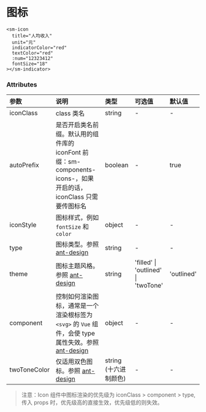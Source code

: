 # 图标

```vue
<sm-icon
  title="人均收入"
  unit="元"
  indicatorColor="red"
  textColor="red"
  :num="12323412"
  fontSize="18"
></sm-indicator>
```

### Attributes

| 参数         | 说明                                                                                                                                              | 类型                  | 可选值                              | 默认值     |
| :----------- | :------------------------------------------------------------------------------------------------------------------------------------------------ | :-------------------- | :---------------------------------- | :--------- |
| iconClass    | class 类名                                                                                                                                        | string                | -                                   | -          |
| autoPrefix   | 是否开启类名前缀。默认用的组件库的 iconFont 前缀：sm-components-icons-，如果开启的话，iconClass 只需要传图标名                                    | boolean               | -                                   | true       |
| iconStyle    | 图标样式，例如 `fontSize` 和 `color`                                                                                                              | object                | -                                   | -          |
| type         | 图标类型。参照 [ant-design](https://vue.ant.design/components/icon-cn/)                                                                           | string                | -                                   | -          |
| theme        | 图标主题风格。参照 [ant-design](https://vue.ant.design/components/icon-cn/)                                                                       | string                | 'filled' \| 'outlined' \| 'twoTone' | 'outlined' |
| component    | 控制如何渲染图标，通常是一个渲染根标签为 `<svg>` 的 `Vue` 组件，会使 type 属性失效。参照 [ant-design](https://vue.ant.design/components/icon-cn/) | object                | -                                   | -          |
| twoToneColor | 仅适用双色图标。参照 [ant-design](https://vue.ant.design/components/icon-cn/)                                                                     | string (十六进制颜色) | -                                   | -          |

> 注意：Icon 组件中图标渲染的优先级为 iconClass > component > type, 传入 props 时，优先级高的直接生效，优先级低的则失效。
